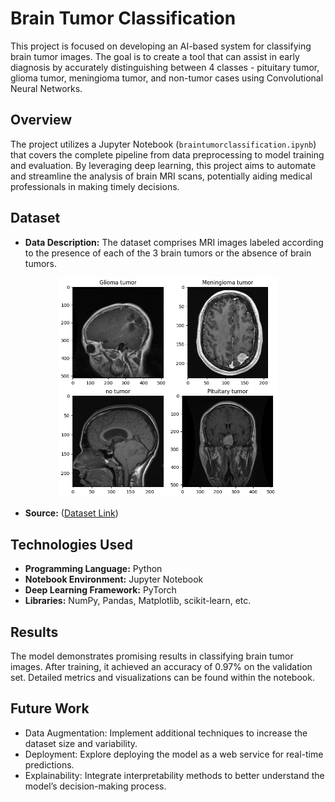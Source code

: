 # Brain Tumor Classification

This project is focused on developing an AI-based system for classifying brain tumor images. The goal is to create a tool that can assist in early diagnosis by accurately distinguishing between 4 classes - pituitary tumor, glioma tumor, meningioma tumor, and non-tumor cases using Convolutional Neural Networks.

## Overview

The project utilizes a Jupyter Notebook (`braintumorclassification.ipynb`) that covers the complete pipeline from data preprocessing to model training and evaluation. By leveraging deep learning, this project aims to automate and streamline the analysis of brain MRI scans, potentially aiding medical professionals in making timely decisions.

## Dataset

- **Data Description:** The dataset comprises MRI images labeled according to the presence of each of the 3 brain tumors or the absence of brain tumors.
<p align="center">
<img src="image.png" alt="Alt text" width="70%">
</p>

- **Source:** ([Dataset Link](https://www.kaggle.com/datasets/sartajbhuvaji/brain-tumor-classification-mri))

## Technologies Used

- **Programming Language:** Python
- **Notebook Environment:** Jupyter Notebook
- **Deep Learning Framework:** PyTorch
- **Libraries:** NumPy, Pandas, Matplotlib, scikit-learn, etc.

## Results
The model demonstrates promising results in classifying brain tumor images. After training, it achieved an accuracy of 0.97% on the validation set. Detailed metrics and visualizations can be found within the notebook.

## Future Work
- Data Augmentation: Implement additional techniques to increase the dataset size and variability.
- Deployment: Explore deploying the model as a web service for real-time predictions.
- Explainability: Integrate interpretability methods to better understand the model’s decision-making process.
